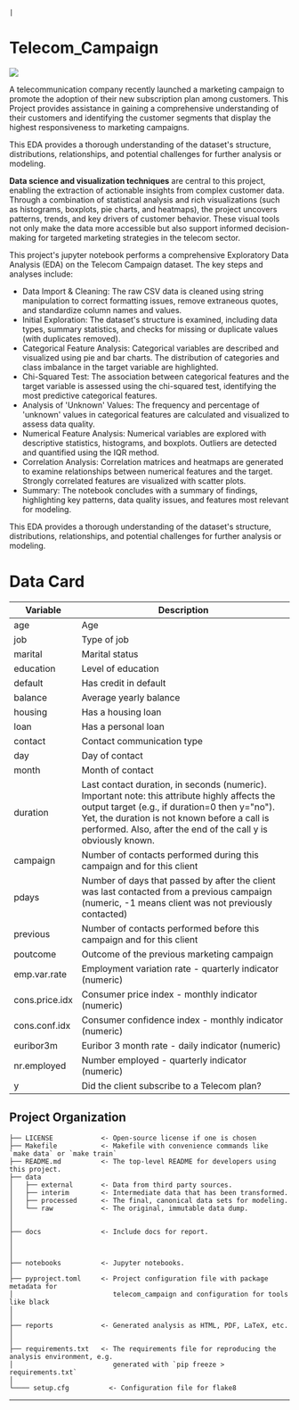                                                                                     |
# Telecom_Campaign

<a target="_blank" href="https://cookiecutter-data-science.drivendata.org/">
    <img src="https://img.shields.io/badge/CCDS-Project%20template-328F97?logo=cookiecutter" />
</a>

A telecommunication company recently launched a marketing campaign to promote the adoption of their new subscription plan among customers. This Project provides assistance in gaining a comprehensive understanding of their customers and identifying the customer segments that display the highest responsiveness to marketing campaigns.


This EDA provides a thorough understanding of the dataset's structure, distributions, relationships, and potential challenges for further analysis or modeling.

**Data science and visualization techniques** are central to this project, enabling the extraction of actionable insights from complex customer data. Through a combination of statistical analysis and rich visualizations (such as histograms, boxplots, pie charts, and heatmaps), the project uncovers patterns, trends, and key drivers of customer behavior. These visual tools not only make the data more accessible but also support informed decision-making for targeted marketing strategies in the telecom sector.


This project's jupyter notebook performs a comprehensive Exploratory Data Analysis (EDA) on the Telecom Campaign dataset. The key steps and analyses include:

- Data Import & Cleaning: The raw CSV data is cleaned using string manipulation to correct formatting issues, remove extraneous quotes, and standardize column names and values.
- Initial Exploration: The dataset's structure is examined, including data types, summary statistics, and checks for missing or duplicate values (with duplicates removed).
- Categorical Feature Analysis: Categorical variables are described and visualized using pie and bar charts. The distribution of categories and class imbalance in the target variable are highlighted.
- Chi-Squared Test: The association between categorical features and the target variable is assessed using the chi-squared test, identifying the most predictive categorical features.
- Analysis of 'Unknown' Values: The frequency and percentage of 'unknown' values in categorical features are calculated and visualized to assess data quality.
- Numerical Feature Analysis: Numerical variables are explored with descriptive statistics, histograms, and boxplots. Outliers are detected and quantified using the IQR method.
- Correlation Analysis: Correlation matrices and heatmaps are generated to examine relationships between numerical features and the target. Strongly correlated features are visualized with scatter plots.
- Summary: The notebook concludes with a summary of findings, highlighting key patterns, data quality issues, and features most relevant for modeling.

This EDA provides a thorough understanding of the dataset's structure, distributions, relationships, and potential challenges for further analysis or modeling.
# Data Card

| Variable         | Description                                                                                                                        |
|------------------|------------------------------------------------------------------------------------------------------------------------------------|
| age              | Age                                                                                                                                |
| job              | Type of job                                                                                                                        |
| marital          | Marital status                                                                                                                     |
| education        | Level of education                                                                                                                 |
| default          | Has credit in default                                                                                                              |
| balance          | Average yearly balance                                                                                                             |
| housing          | Has a housing loan                                                                                                                 |
| loan             | Has a personal loan                                                                                                                |
| contact          | Contact communication type                                                                                                         |
| day              | Day of contact                                                                                                                     |
| month            | Month of contact                                                                                                                   |
| duration         | Last contact duration, in seconds (numeric). Important note: this attribute highly affects the output target (e.g., if duration=0 then y="no"). Yet, the duration is not known before a call is performed. Also, after the end of the call y is obviously known. |
| campaign         | Number of contacts performed during this campaign and for this client                                                              |
| pdays            | Number of days that passed by after the client was last contacted from a previous campaign (numeric, -1 means client was not previously contacted) |
| previous         | Number of contacts performed before this campaign and for this client                                                              |
| poutcome         | Outcome of the previous marketing campaign                                                                                        |
| emp.var.rate     | Employment variation rate - quarterly indicator (numeric)                                                                          |
| cons.price.idx   | Consumer price index - monthly indicator (numeric)                                                                                 |
| cons.conf.idx    | Consumer confidence index - monthly indicator (numeric)                                                                            |
| euribor3m        | Euribor 3 month rate - daily indicator (numeric)                                                                                   |
| nr.employed      | Number employed - quarterly indicator (numeric)                                                                                    |
| y                | Did the client subscribe to a Telecom plan?    
## Project Organization

```
├── LICENSE            <- Open-source license if one is chosen
├── Makefile           <- Makefile with convenience commands like `make data` or `make train`
├── README.md          <- The top-level README for developers using this project.
├── data
│   ├── external       <- Data from third party sources.
│   ├── interim        <- Intermediate data that has been transformed.
│   ├── processed      <- The final, canonical data sets for modeling.
│   └── raw            <- The original, immutable data dump.
│
│
├── docs               <- Include docs for report.
│
│
│
├── notebooks          <- Jupyter notebooks. 
│
├── pyproject.toml     <- Project configuration file with package metadata for 
│                         telecom_campaign and configuration for tools like black
│
│
├── reports            <- Generated analysis as HTML, PDF, LaTeX, etc.
│   
│
├── requirements.txt   <- The requirements file for reproducing the analysis environment, e.g.
│                         generated with `pip freeze > requirements.txt`
│
└──── setup.cfg          <- Configuration file for flake8

```

--------

